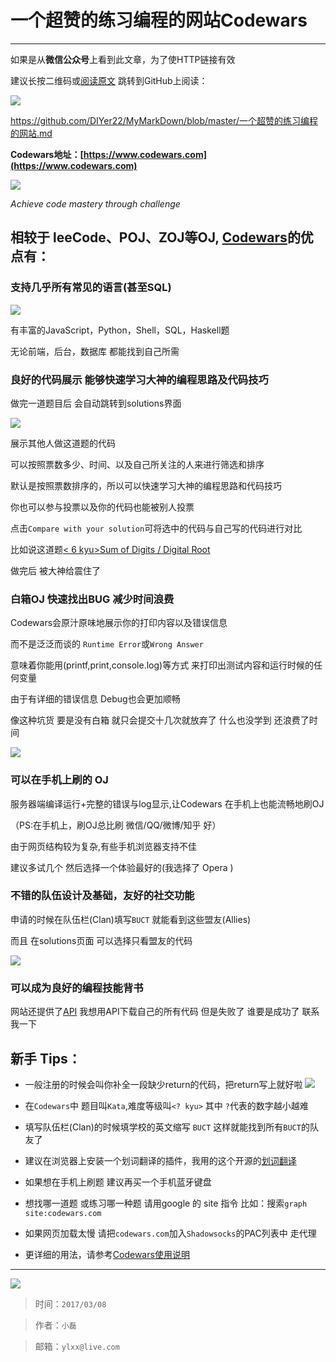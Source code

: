 # 一个超赞的练习编程的网站Codewars

---

如果是从**微信公众号**上看到此文章，为了使HTTP链接有效

建议长按二维码或[阅读原文](https://github.com/DIYer22/MyMarkDown/blob/master/一个超赞的练习编程的网站.md) 跳转到GitHub上阅读：


![](./img/codewars-qrcode.png)

https://github.com/DIYer22/MyMarkDown/blob/master/一个超赞的练习编程的网站.md

**Codewars地址：[https://www.codewars.com](https://www.codewars.com)**

[![](./img/codewars-logo.png)](https://www.codewars.com)

*Achieve code mastery through challenge*


## 相较于 leeCode、POJ、ZOJ等OJ, [Codewars](https://www.codewars.com)的优点有：

### 支持几乎所有常见的语言(甚至SQL)

![](./img/codewars-languages.png)

有丰富的JavaScript，Python，Shell，SQL，Haskell题

无论前端，后台，数据库 都能找到自己所需

### 良好的代码展示 能够快速学习大神的编程思路及代码技巧

做完一道题目后 会自动跳转到solutions界面

![](./img/codewars-solutions.png)

展示其他人做这道题的代码

可以按照票数多少、时间、以及自己所关注的人来进行筛选和排序

默认是按照票数排序的，所以可以快速学习大神的编程思路和代码技巧

你也可以参与投票以及你的代码也能被别人投票

点击`Compare with your solution`可将选中的代码与自己写的代码进行对比

比如说这道题[&lt; 6  kyu&gt;Sum of Digits / Digital Root](https://www.codewars.com/kata/541c8630095125aba6000c00)

 做完后 被大神给震住了

### 白箱OJ 快速找出BUG 减少时间浪费

Codewars会原汁原味地展示你的打印内容以及错误信息  

而不是泛泛而谈的 `Runtime Error`或`Wrong Answer`

意味着你能用(printf,print,console.log)等方式 来打印出测试内容和运行时候的任何变量

由于有详细的错误信息 Debug也会更加顺畅

像这种坑货 要是没有白箱 就只会提交十几次就放弃了 什么也没学到 还浪费了时间

![](./img/codewars-test.png)

### 可以在手机上刷的 OJ
服务器端编译运行+完整的错误与log显示,让Codewars 在手机上也能流畅地刷OJ

（PS:在手机上，刷OJ总比刷 微信/QQ/微博/知乎 好）

由于网页结构较为复杂,有些手机浏览器支持不佳

建议多试几个 然后选择一个体验最好的(我选择了 Opera )


### 不错的队伍设计及基础，友好的社交功能
申请的时候在队伍栏(Clan)填写`BUCT` 就能看到这些盟友(Allies)

而且 在solutions页面 可以选择只看盟友的代码

![](./img/codewars-BUCT.png)


### 可以成为良好的编程技能背书


网站还提供了[API](https://dev.codewars.com/#api-reference)
我想用API下载自己的所有代码
但是失败了 谁要是成功了 联系我一下

## 新手 Tips：
* 一般注册的时候会叫你补全一段缺少return的代码，把return写上就好啦
![](./img/codewars-sign.png)

* 在`Codewars`中 题目叫`Kata`,难度等级叫`<? kyu>` 其中 `?`代表的数字越小越难

* 填写队伍栏(Clan)的时候填学校的英文缩写 `BUCT` 这样就能找到所有`BUCT`的队友了

* 建议在浏览器上安装一个划词翻译的插件，我用的这个开源的[划词翻译](https://chrome.google.com/webstore/detail/%E5%88%92%E8%AF%8D%E7%BF%BB%E8%AF%91/ikhdkkncnoglghljlkmcimlnlhkeamad?utm_source=chrome-app-launcher-info-dialog)

* 如果想在手机上刷题 建议再买一个手机蓝牙键盘

* 想找哪一道题 或练习哪一种题 请用google 的 site 指令 比如：搜索`graph site:codewars.com`

* 如果网页加载太慢 请把`codewars.com`加入`Shadowsocks`的PAC列表中 走代理

* 更详细的用法，请参考[Codewars使用说明](http://www.jianshu.com/p/ebe2e282672d)

---
[![](https://www.codewars.com/users/ylxx/badges/large)](https://www.codewars.com/users/ylxx)

> 时间：`2017/03/08`

> 作者：`小磊`

> 邮箱：`ylxx@live.com`
